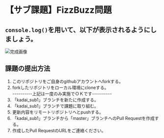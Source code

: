 # 【サブ課題】FizzBuzz問題
## `console.log()`を用いて、以下が表示されるようにしましょう。
![完成画像](https://github.com/manaberuit/javascript_practice1/blob/image/javascript_practice1_sub1.PNG)  

## 課題の提出方法
1. このリポジトリをご自身のgithubアカウントへforkする。
2. forkしたリポジトリをローカル環境にcloneする。   
----------上記は一度のみ実施でＯＫです----------  
3. 「kadai_sub1」ブランチを新たに作成する。
3. 「kadai_sub1」ブランチで課題に取り組む。
4. 更新内容をリモートリポジトリへとpushする。
5. 「kadai_sub1」ブランチから「master」ブランチへのPull Requestを作成する。
6. 作成したPull RequestのURLをご連絡ください。

